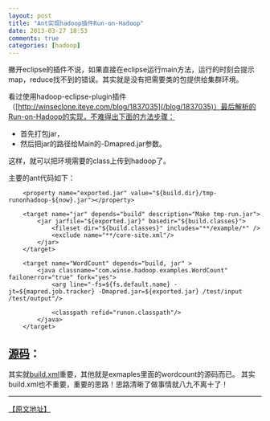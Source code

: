 ```yaml
---
layout: post
title: "Ant实现hadoop插件Run-on-Hadoop"
date: 2013-03-27 18:53
comments: true
categories: [hadoop]
---
```


撇开eclipse的插件不说，如果直接在eclipse运行main方法，运行的时刻会提示map，reduce找不到的错误。其实就是没有把需要类的包提供给集群环境。

看过使用hadoop-eclipse-plugin插件（[http://winseclone.iteye.com/blog/1837035](/blog/1837035)）最后解析的Run-on-Hadoop的实现，不难得出下面的方法步骤：

* 首先打包jar，
* 然后把jar的路径给Main的-Dmapred.jar参数。

这样，就可以把环境需要的class上传到hadoop了。

主要的ant代码如下：

```
	<property name="exported.jar" value="${build.dir}/tmp-runonhadoop-${now}.jar"></property>

	<target name="jar" depends="build" description="Make tmp-run.jar">
		<jar jarfile="${exported.jar}" basedir="${build.classes}">
			<fileset dir="${build.classes}" includes="**/example/*" />
			<exclude name="**/core-site.xml"/>
		</jar>
	</target>

	<target name="WordCount" depends="build, jar" >
		<java classname="com.winse.hadoop.examples.WordCount" failonerror="true" fork="yes">
			<arg line="-fs=${fs.default.name} -jt=${mapred.job.tracker} -Dmapred.jar=${exported.jar} /test/input /test/output"/>

			<classpath refid="runon.classpath"/>
		</java>
	</target>
```

## [源码](http://dl.iteye.com/topics/download/267b989c-3422-3fe8-b1c8-c4550accac6b)：

其实就[build.xml](https://gist.github.com/winse/9564525)重要，其他就是exmaples里面的wordcount的源码而已。
其实build.xml也不重要，重要的思路！思路清晰了做事情就八九不离十了！  

* * * 
[【原文地址】](http://winseclone.iteye.com/blog/1837531)

